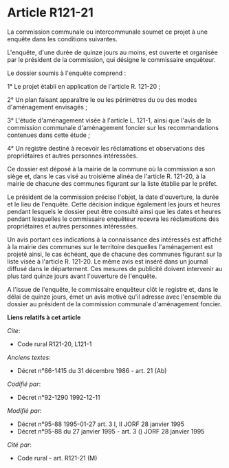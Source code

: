 # Article R121-21

La commission communale ou intercommunale soumet ce projet à une enquête dans les conditions suivantes.

L'enquête, d'une durée de quinze jours au moins, est ouverte et organisée par le président de la commission, qui désigne le
commissaire enquêteur.

Le dossier soumis à l'enquête comprend :

1° Le projet établi en application de l'article R. 121-20 ;

2° Un plan faisant apparaître le ou les périmètres du ou des modes d'aménagement envisagés ;

3° L'étude d'aménagement visée à l'article L. 121-1, ainsi que l'avis de la commission communale d'aménagement foncier sur
les recommandations contenues dans cette étude ;

4° Un registre destiné à recevoir les réclamations et observations des propriétaires et autres personnes intéressées.

Ce dossier est déposé à la mairie de la commune où la commission a son siège et, dans le cas visé au troisième alinéa de
l'article R. 121-20, à la mairie de chacune des communes figurant sur la liste établie par le préfet.

Le président de la commission précise l'objet, la date d'ouverture, la durée et le lieu de l'enquête. Cette décision indique
également les jours et heures pendant lesquels le dossier peut être consulté ainsi que les dates et heures pendant lesquelles
le commissaire enquêteur recevra les réclamations des propriétaires et autres personnes intéressées.

Un avis portant ces indications à la connaissance des intéressés est affiché à la mairie des communes sur le territoire
desquelles l'aménagement est projeté ainsi, le cas échéant, que de chacune des communes figurant sur la liste visée à
l'article R. 121-20. Le même avis est inséré dans un journal diffusé dans le département. Ces mesures de publicité doivent
intervenir au plus tard quinze jours avant l'ouverture de l'enquête.

A l'issue de l'enquête, le commissaire enquêteur clôt le registre et, dans le délai de quinze jours, émet un avis motivé
qu'il adresse avec l'ensemble du dossier au président de la commission communale d'aménagement foncier.

**Liens relatifs à cet article**

_Cite_:

  - Code rural R121-20, L121-1

_Anciens textes_:

  - Décret n°86-1415 du 31 décembre 1986 - art. 21 (Ab)

_Codifié par_:

  - Décret n°92-1290 1992-12-11

_Modifié par_:

  - Décret n°95-88 1995-01-27 art. 3 I, II JORF 28 janvier 1995
  - Décret n°95-88 du 27 janvier 1995 - art. 3 () JORF 28 janvier 1995

_Cité par_:

  - Code rural - art. R121-21 (M)
